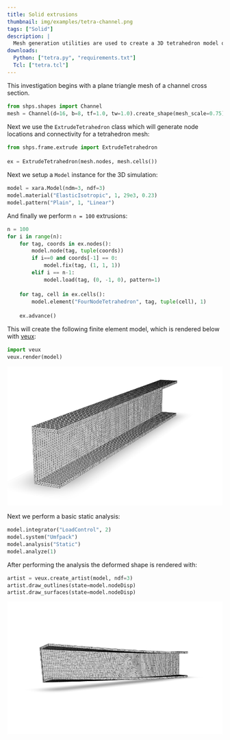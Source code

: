 ```yaml
---
title: Solid extrusions
thumbnail: img/examples/tetra-channel.png
tags: ["Solid"]
description: |
  Mesh generation utilities are used to create a 3D tetrahedron model of a cantilever beam with a channel cross section.
downloads:
  Python: ["tetra.py", "requirements.txt"]
  Tcl: ["tetra.tcl"]
---
```


This investigation begins with a plane triangle mesh of a channel cross section. 
```python
from shps.shapes import Channel
mesh = Channel(d=16, b=8, tf=1.0, tw=1.0).create_shape(mesh_scale=0.75).mesh
```
Next we use the `ExtrudeTetrahedron` class which will generate node locations and connectivity for a tetrahedron mesh:
```python
from shps.frame.extrude import ExtrudeTetrahedron

ex = ExtrudeTetrahedron(mesh.nodes, mesh.cells())
```

Next we setup a `Model` instance for the 3D simulation:
```python
model = xara.Model(ndm=3, ndf=3)
model.material("ElasticIsotropic", 1, 29e3, 0.23)
model.pattern("Plain", 1, "Linear")
```
And finally we perform `n = 100` extrusions:
```python
n = 100
for i in range(n):
    for tag, coords in ex.nodes():
        model.node(tag, tuple(coords))
        if i==0 and coords[-1] == 0:
            model.fix(tag, (1, 1, 1))
        elif i == n-1:
            model.load(tag, (0, -1, 0), pattern=1)

    for tag, cell in ex.cells():
        model.element("FourNodeTetrahedron", tag, tuple(cell), 1)

    ex.advance()
```
This will create the following finite element model, which is rendered below with [veux](https://veux.io):
```python
import veux
veux.render(model)
```

![Channel section](img/channel.png)

Next we perform a basic static analysis:
```python
model.integrator("LoadControl", 2)
model.system("Umfpack")
model.analysis("Static")
model.analyze(1)
```

After performing the analysis the deformed shape is rendered with:
```python
artist = veux.create_artist(model, ndf=3)
artist.draw_outlines(state=model.nodeDisp)
artist.draw_surfaces(state=model.nodeDisp)
```

![Deformed cantilever](img/channel-deformed.png)
